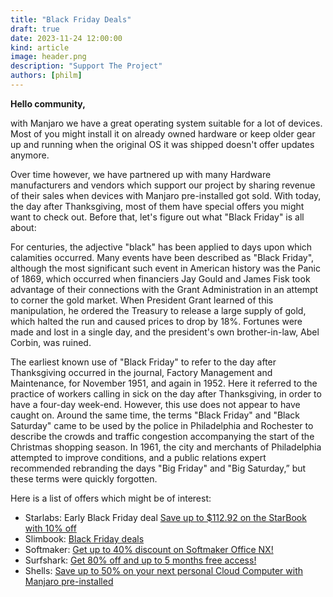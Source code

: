 ```yaml
---
title: "Black Friday Deals"
draft: true
date: 2023-11-24 12:00:00
kind: article
image: header.png
description: "Support The Project"
authors: [philm]
---
```

**Hello community,**

with Manjaro we have a great operating system suitable for a lot of devices. Most of you might install it on already owned hardware or keep older gear up and running when the original OS it was shipped doesn't offer updates anymore.

Over time however, we have partnered up with many Hardware manufacturers and vendors which support our project by sharing revenue of their sales when devices with Manjaro pre-installed got sold. With today, the day after Thanksgiving, most of them have special offers you might want to check out. Before that, let's figure out what "Black Friday" is all about:

For centuries, the adjective "black" has been applied to days upon which calamities occurred. Many events have been described as "Black Friday", although the most significant such event in American history was the Panic of 1869, which occurred when financiers Jay Gould and James Fisk took advantage of their connections with the Grant Administration in an attempt to corner the gold market. When President Grant learned of this manipulation, he ordered the Treasury to release a large supply of gold, which halted the run and caused prices to drop by 18%. Fortunes were made and lost in a single day, and the president's own brother-in-law, Abel Corbin, was ruined.

The earliest known use of "Black Friday" to refer to the day after Thanksgiving occurred in the journal, Factory Management and Maintenance, for November 1951, and again in 1952. Here it referred to the practice of workers calling in sick on the day after Thanksgiving, in order to have a four-day week-end. However, this use does not appear to have caught on. Around the same time, the terms "Black Friday" and "Black Saturday" came to be used by the police in Philadelphia and Rochester to describe the crowds and traffic congestion accompanying the start of the Christmas shopping season. In 1961, the city and merchants of Philadelphia attempted to improve conditions, and a public relations expert recommended rebranding the days "Big Friday" and "Big Saturday,” but these terms were quickly forgotten.

Here is a list of offers which might be of interest:

* Starlabs: Early Black Friday deal <a href="https://starlabs.systems/pages/starbook?partner=manjaro">Save up to $112.92 on the StarBook with 10% off</a>
* Slimbook: <a href="https://slimbook.com/en/blog/news-1/post/black-friday-and-new-releases-368">Black Friday deals</a>
* Softmaker: <a href="https://softmaker.com/go/manjaro">Get up to 40% discount on Softmaker Office NX!</a>
* Surfshark: <a href="https://get.surfshark.net/aff_c?offer_id=6&amp;aff_id=14558">Get 80% off and up to 5 months free access!</a>
* Shells: <a href="https://www.shells.com/l/en-US/manjaro">Save up to 50% on your next personal Cloud Computer with Manjaro pre-installed</a>
